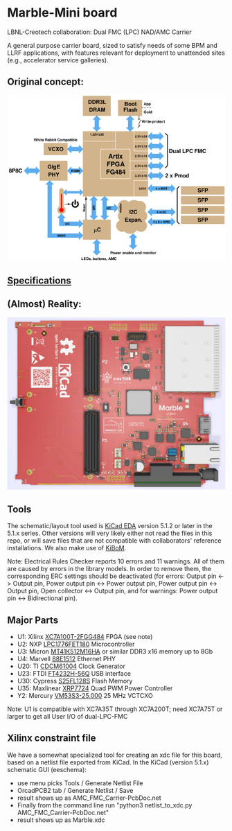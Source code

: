 # Marble-Mini board

LBNL-Creotech collaboration: Dual FMC (LPC) NAD/AMC Carrier

A general purpose carrier board, sized to satisfy needs of some BPM and LLRF applications,
with features relevant for deployment to unattended sites (e.g., accelerator service galleries).

## Original concept:

![block diagram](block_3.png)

## [Specifications](specs.md)

## (Almost) Reality:

![layout](marble_top.png)

## Tools

The schematic/layout tool used is [KiCad EDA](http://www.kicad-pcb.org/)
version 5.1.2 or later in the 5.1.x series.
Other versions will very likely either not read the files
in this repo, or will save files that are not compatible with
collaborators' reference installations.
We also make use of [KiBoM](https://github.com/SchrodingersGat/KiBoM).

Note: Electrical Rules Checker reports 10 errors and 11 warnings. All of them are caused by errors in the library models. In order to remove them, the corresponding ERC settings should be deactivated (for errors: Output pin <-> Output pin, Power output pin <-> Power output pin, Power output pin <-> Output pin, Open collector <-> Output pin, and for warnings: Power output pin <-> Bidirectional pin).

## Major Parts

* U1: Xilinx [XC7A100T-2FGG484](https://www.xilinx.com/products/silicon-devices/fpga/artix-7.html) FPGA (see note)
* U2: NXP [LPC1776FET180](https://www.nxp.com/products/processors-and-microcontrollers/arm-based-processors-and-mcus/lpc-cortex-m-mcus/lpc1700-cortex-m3:MC_1403790745385#/) Microcontroller
* U3: Micron [MT41K512M16HA](https://www.micron.com/products/dram/ddr3-sdram/part-catalog/mt41k512m16ha-125) or similar DDR3 x16 memory up to 8Gb
* U4: Marvell [88E1512](https://www.marvell.com/documents/eoxwrbluvwybgxvagkkf/) Ethernet PHY
* U20: TI [CDCM61004](http://www.ti.com/product/CDCM61004) Clock Generator
* U23: FTDI [FT4232H-56Q](https://www.ftdichip.com/Products/ICs/FT4232H.htm) USB interface
* U30: Cypress [S25FL128S](https://www.cypress.com/documentation/datasheets/s25fl128ss25fl256s-128-mb-16-mb256-mb-32-mb-30v-spi-flash-memory) Flash Memory
* U35: Maxlinear [XRP7724](https://www.maxlinear.com/product/power-management/universal-pmics/universal-pmics/xrp7724) Quad PWM Power Controller
* Y2: Mercury [VM53S3-25.000](https://docs-apac.rs-online.com/webdocs/151c/0900766b8151cb85.pdf) 25 MHz VCTCXO

Note: U1 is compatible with XC7A35T through XC7A200T; need XC7A75T or larger
to get all User I/O of dual-LPC-FMC

## Xilinx constraint file

We have a somewhat specialized tool for creating an xdc file for this board,
based on a netlist file exported from KiCad.
In the KiCad (version 5.1.x) schematic GUI (eeschema):
* use menu picks Tools / Generate Netlist File
* OrcadPCB2 tab / Generate Netlist / Save
* result shows up as AMC_FMC_Carrier-PcbDoc.net
* Finally from the command line run "python3 netlist_to_xdc.py AMC_FMC_Carrier-PcbDoc.net"
* result shows up as Marble.xdc
